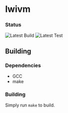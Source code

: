 # lwivm

### Status
![Latest Build](https://github.com/TechDudie/lwivm/actions/workflows/make.yml/badge.svg)
![Latest Test](https://github.com/TechDudie/lwivm/actions/workflows/test.yml/badge.svg)

## Building

### Dependencies
* GCC
* make

### Building

Simply run ```make``` to build.

